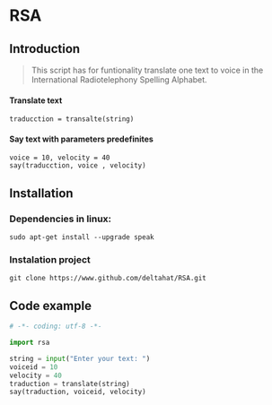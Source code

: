 # RSA

## Introduction

> This script has for funtionality translate one text to voice in
the International Radiotelephony Spelling Alphabet.
    
#### Translate text 

    traducction = transalte(string)

#### Say text with parameters predefinites
    
    voice = 10, velocity = 40
    say(traducction, voice , velocity)

## Installation

### Dependencies in linux:

    sudo apt-get install --upgrade speak

### Instalation project

    git clone https://www.github.com/deltahat/RSA.git

## Code example
```python
# -*- coding: utf-8 -*-

import rsa

string = input("Enter your text: ")
voiceid = 10
velocity = 40
traduction = translate(string)
say(traduction, voiceid, velocity)
```
